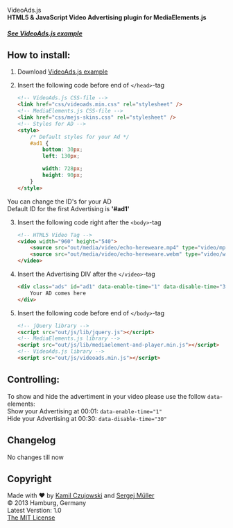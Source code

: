 VideoAds.js
<br />
**HTML5 &amp; JavaScript Video Advertising plugin for MediaElements.js**

##### [See VideoAds.js example](http://kamilczujowski.github.io/VideoAds)

## How to install:

1. Download [VideoAds.js example](http://kamilczujowski.github.io/VideoAds/example.zip)

2. Insert the following code before end of ```</head>```-tag

    ```html
    <!-- VideoAds.js CSS-file -->
    <link href="css/videoads.min.css" rel="stylesheet" />
    <!-- MediaElements.js CSS-file -->
    <link href="css/mejs-skins.css" rel="stylesheet" />
    <!-- Styles for AD -->
    <style>
        /* Default styles for your Ad */
        #ad1 {
            bottom: 30px;
            left: 130px;

            width: 728px;
            height: 90px;
        }
    </style>
    ```
You can change the ID's for your AD
<br />
Default ID for the first Advertising is **'#ad1'**

3. Insert the following code right after the ```<body>```-tag

    ```html
    <!-- HTML5 Video Tag -->
    <video width="960" height="540">
        <source src="out/media/video/echo-hereweare.mp4" type="video/mp4" />
        <source src="out/media/video/echo-hereweare.webm" type="video/webm" />
    </video>
    ```

4. Insert the Advertising DIV after the ```</video>```-tag
    ```html
    <div class="ads" id="ad1" data-enable-time="1" data-disable-time="30">
        Your AD comes here
    </div>
    ``` 

5. Insert the following code before end of ```</body>```-tag
     ```html
    <!-- jQuery library -->
    <script src="out/js/lib/jquery.js"></script>
    <!-- MediaElements.js library --> 
    <script src="out/js/lib/mediaelement-and-player.min.js"></script>
    <!-- VideoAds.js library --> 
    <script src="out/js/videoads.min.js"></script>
    ``` 

## Controlling:
To show and hide the advertiment in your video please use the follow  ```data```-elements:
<br />
Show your Advertising at 00:01: ```data-enable-time="1"```
<br />
Hide your Advertising at 00:30: ```data-disable-time="30"```


## Changelog
No changes till now

## Copyright
Made with ♥ by [Kamil Czujowski](https://twitter.com/kamilczujowski) and [Sergej Müller](http://wpcoder.de)
<br />
© 2013 Hamburg, Germany
<br /> 
Latest Verstion: 1.0
<br />
[The MIT License](http://opensource.org/licenses/mit-license)
